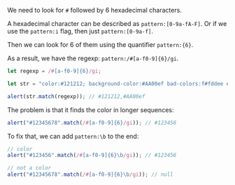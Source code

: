 We need to look for `#` followed by 6 hexadecimal characters.

A hexadecimal character can be described as `pattern:[0-9a-fA-F]`. Or if we use the `pattern:i` flag, then just `pattern:[0-9a-f]`.

Then we can look for 6 of them using the quantifier `pattern:{6}`.

As a result, we have the regexp: `pattern:/#[a-f0-9]{6}/gi`.

```js run
let regexp = /#[a-f0-9]{6}/gi;

let str = "color:#121212; background-color:#AA00ef bad-colors:f#fddee #fd2";

alert(str.match(regexp)); // #121212,#AA00ef
```

The problem is that it finds the color in longer sequences:

```js run
alert("#12345678".match(/#[a-f0-9]{6}/gi)); // #123456
```

To fix that, we can add `pattern:\b` to the end:

```js run
// color
alert("#123456".match(/#[a-f0-9]{6}\b/gi)); // #123456

// not a color
alert("#12345678".match(/#[a-f0-9]{6}\b/gi)); // null
```
